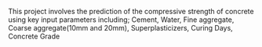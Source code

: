 This project involves the prediction of the compressive strength of concrete using key input parameters including; Cement, Water, Fine aggregate, Coarse aggregate(10mm and 20mm), Superplasticizers, Curing Days, Concrete Grade

